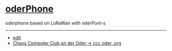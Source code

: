 # [oderPhone](https://www.oderphone.de/)

oderphone based on LoRaWan with oderPont-s


---
+ [edit](https://github.com/ccc-oder/oderphone/edit/main/README.md)
+ [Chaos Computer Club an der Oder -> ccc oder .org](https://www.cccoder.org/)
